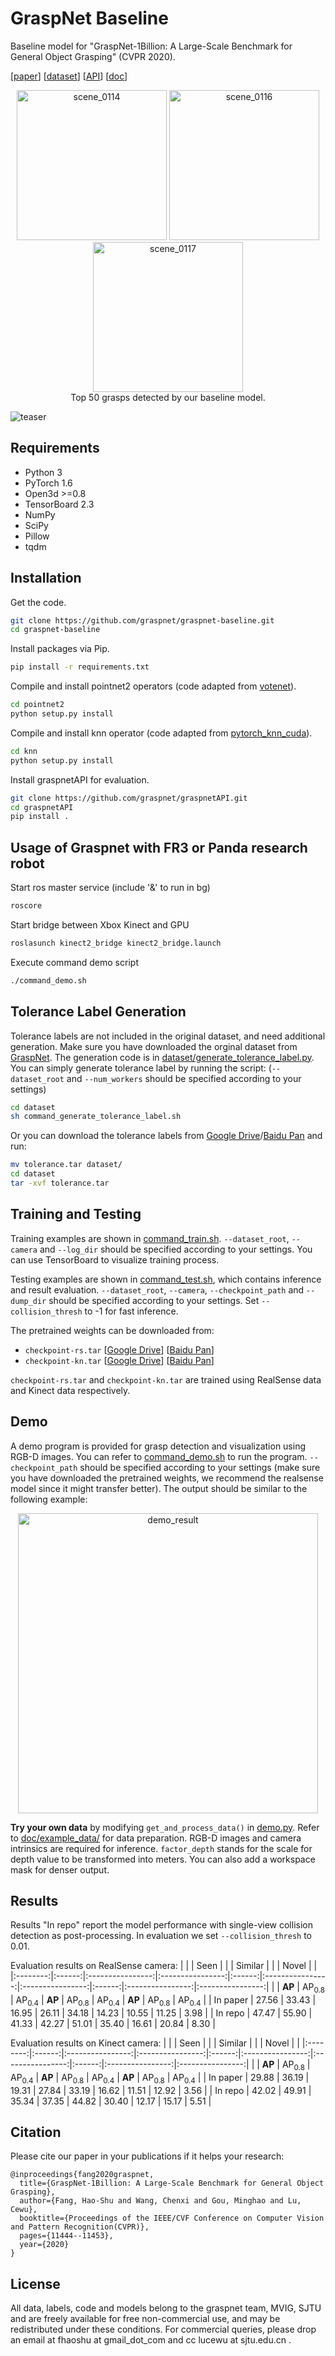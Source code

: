 # GraspNet Baseline
Baseline model for "GraspNet-1Billion: A Large-Scale Benchmark for General Object Grasping" (CVPR 2020).

[[paper](https://openaccess.thecvf.com/content_CVPR_2020/papers/Fang_GraspNet-1Billion_A_Large-Scale_Benchmark_for_General_Object_Grasping_CVPR_2020_paper.pdf)]
[[dataset](https://graspnet.net/)]
[[API](https://github.com/graspnet/graspnetAPI)]
[[doc](https://graspnetapi.readthedocs.io/en/latest/index.html)]

<div align="center">    
    <img src="https://github.com/chenxi-wang/materials/blob/master/graspnet-baseline/doc/gifs/scene_0114.gif", width="240", alt="scene_0114" />
    <img src="https://github.com/chenxi-wang/materials/blob/master/graspnet-baseline/doc/gifs/scene_0116.gif", width="240", alt="scene_0116" />
    <img src="https://github.com/chenxi-wang/materials/blob/master/graspnet-baseline/doc/gifs/scene_0117.gif", width="240", alt="scene_0117" />
    <br> Top 50 grasps detected by our baseline model.
</div>

![teaser](doc/teaser.png)

## Requirements
- Python 3
- PyTorch 1.6
- Open3d >=0.8
- TensorBoard 2.3
- NumPy
- SciPy
- Pillow
- tqdm

## Installation
Get the code.
```bash
git clone https://github.com/graspnet/graspnet-baseline.git
cd graspnet-baseline
```
Install packages via Pip.
```bash
pip install -r requirements.txt
```
Compile and install pointnet2 operators (code adapted from [votenet](https://github.com/facebookresearch/votenet)).
```bash
cd pointnet2
python setup.py install
```
Compile and install knn operator (code adapted from [pytorch_knn_cuda](https://github.com/chrischoy/pytorch_knn_cuda)).
```bash
cd knn
python setup.py install
```
Install graspnetAPI for evaluation.
```bash
git clone https://github.com/graspnet/graspnetAPI.git
cd graspnetAPI
pip install .
```

## Usage of Graspnet with FR3 or Panda research robot
Start ros master service (include '&' to run in bg)
```bash
roscore
```
Start bridge between Xbox Kinect and GPU
```bash
roslasunch kinect2_bridge kinect2_bridge.launch
```
Execute command demo script
```bash
./command_demo.sh
``` 

## Tolerance Label Generation
Tolerance labels are not included in the original dataset, and need additional generation. Make sure you have downloaded the orginal dataset from [GraspNet](https://graspnet.net/). The generation code is in [dataset/generate_tolerance_label.py](dataset/generate_tolerance_label.py). You can simply generate tolerance label by running the script: (`--dataset_root` and `--num_workers` should be specified according to your settings)
```bash
cd dataset
sh command_generate_tolerance_label.sh
```

Or you can download the tolerance labels from [Google Drive](https://drive.google.com/file/d/1DcjGGhZIJsxd61719N0iWA7L6vNEK0ci/view?usp=sharing)/[Baidu Pan](https://pan.baidu.com/s/1HN29P-csHavJF-R_wec6SQ) and run:
```bash
mv tolerance.tar dataset/
cd dataset
tar -xvf tolerance.tar
```

## Training and Testing
Training examples are shown in [command_train.sh](command_train.sh). `--dataset_root`, `--camera` and `--log_dir` should be specified according to your settings. You can use TensorBoard to visualize training process.

Testing examples are shown in [command_test.sh](command_test.sh), which contains inference and result evaluation. `--dataset_root`, `--camera`, `--checkpoint_path` and `--dump_dir` should be specified according to your settings. Set `--collision_thresh` to -1 for fast inference.

The pretrained weights can be downloaded from:

- `checkpoint-rs.tar`
[[Google Drive](https://drive.google.com/file/d/1hd0G8LN6tRpi4742XOTEisbTXNZ-1jmk/view?usp=sharing)]
[[Baidu Pan](https://pan.baidu.com/s/1Eme60l39tTZrilF0I86R5A)]
- `checkpoint-kn.tar`
[[Google Drive](https://drive.google.com/file/d/1vK-d0yxwyJwXHYWOtH1bDMoe--uZ2oLX/view?usp=sharing)]
[[Baidu Pan](https://pan.baidu.com/s/1QpYzzyID-aG5CgHjPFNB9g)]

`checkpoint-rs.tar` and `checkpoint-kn.tar` are trained using RealSense data and Kinect data respectively.

## Demo
A demo program is provided for grasp detection and visualization using RGB-D images. You can refer to [command_demo.sh](command_demo.sh) to run the program. `--checkpoint_path` should be specified according to your settings (make sure you have downloaded the pretrained weights, we recommend the realsense model since it might transfer better). The output should be similar to the following example:

<div align="center">    
    <img src="doc/example_data/demo_result.png", width="480", alt="demo_result" />
</div>

__Try your own data__ by modifying `get_and_process_data()` in [demo.py](demo.py). Refer to [doc/example_data/](doc/example_data/) for data preparation. RGB-D images and camera intrinsics are required for inference. `factor_depth` stands for the scale for depth value to be transformed into meters. You can also add a workspace mask for denser output.

## Results
Results "In repo" report the model performance with single-view collision detection as post-processing. In evaluation we set `--collision_thresh` to 0.01.

Evaluation results on RealSense camera:
|          |        | Seen             |                  |        | Similar          |                  |        | Novel            |                  | 
|:--------:|:------:|:----------------:|:----------------:|:------:|:----------------:|:----------------:|:------:|:----------------:|:----------------:|
|          | __AP__ | AP<sub>0.8</sub> | AP<sub>0.4</sub> | __AP__ | AP<sub>0.8</sub> | AP<sub>0.4</sub> | __AP__ | AP<sub>0.8</sub> | AP<sub>0.4</sub> |
| In paper | 27.56  | 33.43            | 16.95            | 26.11  | 34.18            | 14.23            | 10.55  | 11.25            | 3.98             |
| In repo  | 47.47  | 55.90            | 41.33            | 42.27  | 51.01            | 35.40            | 16.61  | 20.84            | 8.30             |

Evaluation results on Kinect camera:
|          |        | Seen             |                  |        | Similar          |                  |        | Novel            |                  | 
|:--------:|:------:|:----------------:|:----------------:|:------:|:----------------:|:----------------:|:------:|:----------------:|:----------------:|
|          | __AP__ | AP<sub>0.8</sub> | AP<sub>0.4</sub> | __AP__ | AP<sub>0.8</sub> | AP<sub>0.4</sub> | __AP__ | AP<sub>0.8</sub> | AP<sub>0.4</sub> |
| In paper | 29.88  | 36.19            | 19.31            | 27.84  | 33.19            | 16.62            | 11.51  | 12.92            | 3.56             |
| In repo  | 42.02  | 49.91            | 35.34            | 37.35  | 44.82            | 30.40            | 12.17  | 15.17            | 5.51             |

## Citation
Please cite our paper in your publications if it helps your research:
```
@inproceedings{fang2020graspnet,
  title={GraspNet-1Billion: A Large-Scale Benchmark for General Object Grasping},
  author={Fang, Hao-Shu and Wang, Chenxi and Gou, Minghao and Lu, Cewu},
  booktitle={Proceedings of the IEEE/CVF Conference on Computer Vision and Pattern Recognition(CVPR)},
  pages={11444--11453},
  year={2020}
}
```

## License
All data, labels, code and models belong to the graspnet team, MVIG, SJTU and are freely available for free non-commercial use, and may be redistributed under these conditions. For commercial queries, please drop an email at fhaoshu at gmail_dot_com and cc lucewu at sjtu.edu.cn .
